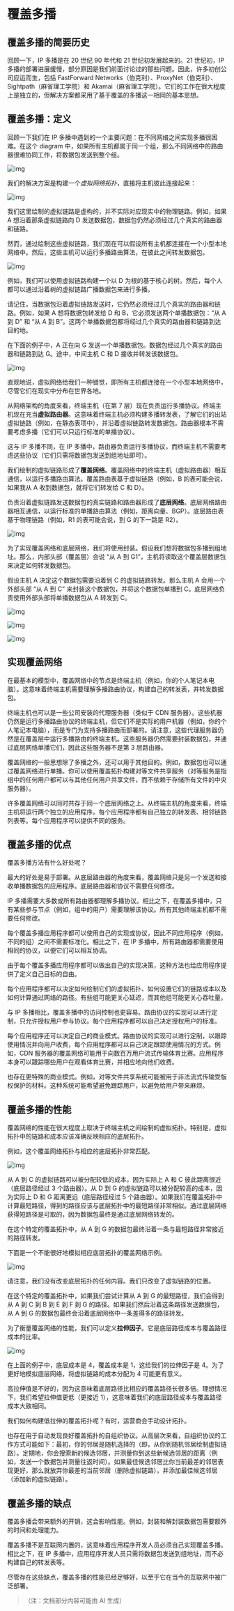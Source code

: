 # 覆盖多播

## 覆盖多播的简要历史

回顾一下，IP 多播是在 20 世纪 90 年代和 21 世纪初发展起来的。21 世纪初，IP 多播的部署进展缓慢，部分原因是我们前面讨论过的那些问题。因此，许多初创公司应运而生，包括 FastForward Networks（伯克利）、ProxyNet（伯克利）、Sightpath（麻省理工学院）和 Akamai（麻省理工学院）。它们的工作在很大程度上是独立的，但解决方案都采用了基于覆盖的多播这一相同的基本思想。

## 覆盖多播：定义

回顾一下我们在 IP 多播中遇到的一个主要问题：在不同网络之间实现多播很困难。在这个 diagram 中，如果所有主机都属于同一个组，那么不同网络中的路由器很难协同工作，将数据包发送到整个组。



![img](https://textbook.cs168.io/assets/beyond-client-server/7-051-overlay-before.png)

我们的解决方案是构建一个*虚拟网络拓扑*，直接将主机彼此连接起来：



![img](https://textbook.cs168.io/assets/beyond-client-server/7-052-overlay-after.png)

我们这里绘制的虚拟链路是虚构的，并不实际对应现实中的物理链路。例如，如果 A 想沿着那条虚拟链路向 D 发送数据包，数据包仍然必须经过几个真实的路由器和链路。

然而，通过绘制这些虚拟链路，我们现在可以假设所有主机都连接在一个小型本地网络中。然后，这些主机可以运行多播路由算法，在彼此之间转发数据包。



![img](https://textbook.cs168.io/assets/beyond-client-server/7-053-overlay-tables-1.png)

例如，我们可以使用虚拟链路构建一个以 D 为根的基于核心的树。然后，每个人都可以通过沿着树的虚拟链路广播数据包来进行多播。

请记住，当数据包沿着虚拟链路发送时，它仍然必须经过几个真实的路由器和链路。例如，如果 A 想将数据包转发给 D 和 B，它必须发送两个单播数据包：“从 A 到 D” 和 “从 A 到 B”。这两个单播数据包都将经过几个真实的路由器和链路到达目的地。

在下面的例子中，A 正在向 G 发送一个单播数据包。数据包经过几个真实的路由器和链路到达 G。途中，中间主机 C 和 D 接收并转发该数据包。



![img](https://textbook.cs168.io/assets/beyond-client-server/7-055-overlay-forward-1.png)

直观地说，虚拟网络给我们一种错觉，即所有主机都连接在一个小型本地网络中，尽管它们在现实中分布在世界各地。

从网络架构的角度来看，终端主机（在第 7 层）现在负责运行多播协议。终端主机现在充当**虚拟路由器**。这意味着终端主机必须构建多播转发表，了解它们的出站虚拟链路（例如，在静态表项中），并沿着虚拟链路转发数据包。路由器根本不需要考虑多播（它们可以只运行标准的单播协议）。

这与 IP 多播不同，在 IP 多播中，路由器负责运行多播协议，而终端主机不需要考虑这些协议（它们只需将数据包发送到组地址即可）。

我们绘制的虚拟链路形成了**覆盖网络**。覆盖网络中的终端主机（虚拟路由器）相互通信，以运行多播路由算法。覆盖路由表基于虚拟链路（例如，B 的表可能会说，如果我从 A 收到数据包，就将它们转发给 C 和 D）。

负责沿着虚拟链路发送数据包的真实链路和路由器形成了**底层网络**。底层网络路由器相互通信，以运行标准的单播路由算法（例如，距离向量、BGP）。底层路由表基于物理链路（例如，R1 的表可能会说，到 G 的下一跳是 R2）。



![img](https://textbook.cs168.io/assets/beyond-client-server/7-054-overlay-tables-2.png)

为了实现覆盖网络和底层网络，我们将使用封装。假设我们想将数据包多播到组地址。那么，内部头部（覆盖层）会说 “从 A 到 G1”，主机将读取这个覆盖层数据包来决定如何转发数据包。

假设主机 A 决定这个数据包需要沿着到 C 的虚拟链路转发。那么主机 A 会用一个外部头部 “从 A 到 C” 来封装这个数据包，并将这个数据包单播到 C。底层网络负责使用外部头部将单播数据包从 A 转发到 C。



![img](https://textbook.cs168.io/assets/beyond-client-server/7-056-overlay-forward-2.png)



![img](https://textbook.cs168.io/assets/beyond-client-server/7-057-overlay-forward-3.png)



![img](https://textbook.cs168.io/assets/beyond-client-server/7-058-overlay-forward-4.png)

## 实现覆盖网络

在最基本的模型中，覆盖网络中的节点是终端主机（例如，你的个人笔记本电脑）。这意味着终端主机需要理解多播路由协议，构建自己的转发表，并转发数据包。

终端主机也可以是一些公司安装的代理服务器（类似于 CDN 服务器）。这些机器仍然是运行多播路由协议的终端主机，但它们不是实际的用户机器（例如，你的个人笔记本电脑），而是专门为支持多播路由而部署的。请注意，这些代理服务器仍然是在覆盖层中运行多播路由的终端主机。这些服务器仍然需要封装数据包，并通过底层网络单播它们，因此这些服务器不是第 3 层路由器。

覆盖网络的一般思想除了多播之外，还可以用于其他目的。例如，数据包也可以通过覆盖网络进行单播。你可以使用覆盖拓扑构建对等文件共享服务（对等服务是指组中的任何用户都可以与其他任何用户共享文件，而不依赖于存储所有文件的中央服务器）。

许多覆盖网络可以同时共存于同一个底层网络之上。从终端主机的角度来看，终端主机将运行两个独立的应用程序。每个应用程序都有自己独立的转发表、相邻链路列表等。每个应用程序可以提供不同的服务。

## 覆盖多播的优点

覆盖多播方法有什么好处呢？

最大的好处是易于部署。从底层路由器的角度来看，覆盖网络只是另一个发送和接收单播数据包的应用程序。底层路由器和协议不需要任何修改。

IP 多播需要大多数或所有路由器都理解多播协议。相比之下，在覆盖多播中，只有某些参与节点（例如，组中的用户）需要理解该协议。所有其他终端主机都不需要任何修改。

每个覆盖多播应用程序都可以使用自己的实现或协议，因此不同应用程序（例如，不同的组）之间不需要标准化。相比之下，在 IP 多播中，所有路由器都需要使用相同的协议，以便它们可以相互协调。

由于每个覆盖多播应用程序都可以做出自己的实现决策，这种方法也给应用程序提供了定义自己目标的自由。

每个应用程序都可以决定如何绘制它们的虚拟拓扑、如何设置它们的链路成本以及如何计算通过网络的路径。有些组可能更关心延迟，而其他组可能更关心吞吐量。

与 IP 多播相比，覆盖多播中的访问控制也更容易。路由协议的实现可以进行定制，只允许授权用户参与协议。每个应用程序都可以自己决定授权用户的标准。

每个应用程序还可以决定自己的商业模式。路由协议的实现可以进行定制，以跟踪使用情况并向用户收费，每个应用程序都可以自己决定跟踪使用情况的方式。例如，CDN 服务器的覆盖网络可能用于向数百万用户流式传输体育比赛。应用程序本身可以跟踪哪些用户在观看体育比赛，并相应地向他们收费。

也存在更特殊的商业模式。例如，对等文件共享系统可能被用于非法流式传输受版权保护的材料。这种系统可能希望避免跟踪用户，以避免给用户带来麻烦。

## 覆盖多播的性能

覆盖网络的性能在很大程度上取决于终端主机之间绘制的虚拟拓扑。特别是，虚拟拓扑中的链路和成本应该准确反映相应的底层拓扑。

例如，这个覆盖网络拓扑与相应的底层拓扑非常匹配。



![img](https://textbook.cs168.io/assets/beyond-client-server/7-059-underlay-1.png)

从 A 到 C 的虚拟链路可以被分配较低的成本，因为实际上 A 和 C 彼此距离很近（底层路径经过 3 个路由器）。从 D 到 G 的虚拟链路可以被分配较高的成本，因为实际上 D 和 G 距离更远（底层路径经过 5 个路由器）。如果我们在覆盖拓扑中计算最短路径，得到的路径应该与底层拓扑中的最短路径非常相似。通过底层网络获得短路径是可取的，因为数据包最终是通过底层网络转发的。

在这个特定的覆盖拓扑中，从 A 到 G 的数据包最终沿着一条与最短路径非常接近的路径转发。

下面是一个不能很好地模拟相应底层拓扑的覆盖网络示例。



![img](https://textbook.cs168.io/assets/beyond-client-server/7-060-underlay-2.png)

请注意，我们没有改变底层拓扑的任何内容。我们只改变了虚拟链路的位置。

在这个特定的覆盖拓扑中，如果我们尝试计算从 A 到 G 的最短路径，我们会得到从 A 到 C 到 B 到 E 到 F 到 G 的路径。如果我们然后沿着这条路径发送数据包，从 A 到 G 的数据包最终会沿着底层网络中一条差得多的路径转发。

为了衡量覆盖网络的性能，我们可以定义**拉伸因子**。它是底层路径成本与覆盖路径成本的比率。



![img](https://textbook.cs168.io/assets/beyond-client-server/7-061-stretch.png)

在上面的例子中，底层成本是 4，覆盖成本是 1，这给我们的拉伸因子是 4。为了更好地模拟底层网络，将虚拟链路的成本分配为 4 可能更有意义。

高拉伸值是不好的，因为这意味着底层路径比相应的覆盖路径长很多倍。理想情况下，我们希望拉伸值更低（更接近 1），这意味着我们的底层路径成本与覆盖路径成本大致相同。

我们如何构建低拉伸的覆盖拓扑呢？有时，运营商会手动设计拓扑。

也存在用于自动发现良好覆盖拓扑的自组织协议。从高层次来看，自组织协议的工作方式可能如下：最初，你的邻居是随机选择的（即，从你到随机邻居绘制虚拟链路）。定期地，你会搜索新的候选邻居，并测量你到这些新候选邻居的距离（例如，发送一个数据包并测量往返时间）。如果最佳候选邻居比你当前最差的邻居表现更好，那么就放弃你最差的当前邻居（删除虚拟链路），并添加最佳候选邻居（添加新的虚拟链路）。

## 覆盖多播的缺点

覆盖多播会带来额外的开销，这会影响性能。例如，封装和解封装数据包需要额外的时间和处理能力。

覆盖多播不是互联网内置的，这意味着应用程序开发人员必须自己实现覆盖多播。相比之下，在 IP 多播中，应用程序开发人员只需将数据包发送到组地址，而不必构建自己的转发表等。

尽管存在这些缺点，覆盖多播的性能已经足够好，以至于它在当今的互联网中被广泛部署。

> （注：文档部分内容可能由 AI 生成）